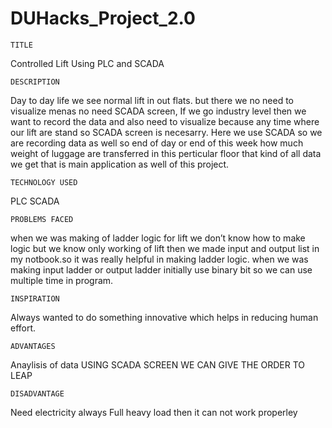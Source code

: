 # DUHacks_Project_2.0

``TITLE``

Controlled Lift Using PLC and SCADA

``DESCRIPTION``

Day to day life we see normal lift in out flats. but there we no need to visualize menas no need SCADA screen, If we go industry level then we want to record the data and also need to visualize because any time where our lift are stand so SCADA screen is necesarry. Here we use SCADA so we are recording data as well so end of day or end of this week how much weight of luggage are transferred in this perticular floor that kind of all data we get that is main application as well of this project.

``TECHNOLOGY USED``

PLC
SCADA

``PROBLEMS FACED``

when we was making of ladder logic for lift we don’t know  how to make logic but we know only working of lift  then we made input and output  list in my notbook.so it was really helpful in making ladder logic. when we was making input ladder  or output ladder initially use binary bit so we can use multiple time in program.

``INSPIRATION``
 
Always wanted to do something innovative which helps in reducing human effort.

``ADVANTAGES``

Anaylisis of data
USING SCADA SCREEN WE CAN GIVE THE ORDER TO LEAP

``DISADVANTAGE``

Need electricity always
Full heavy load then it can not work properley
